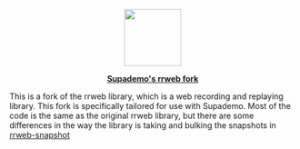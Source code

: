 <p align="center">
  <img width="100px" height="100px" src="https://www.rrweb.io/favicon.png">
</p>
<p align="center">
  <a href="https://www.rrweb.io/" style="font-weight: bold">Supademo's rrweb fork</a>
</p>


This is a fork of the rrweb library, which is a web recording and replaying library. This fork is specifically tailored for use with Supademo. Most of the code is the same as the original rrweb library, but there are some differences in the way the library is taking and bulking the snapshots in [rrweb-snapshot](./packages/rrweb-snapshot)
